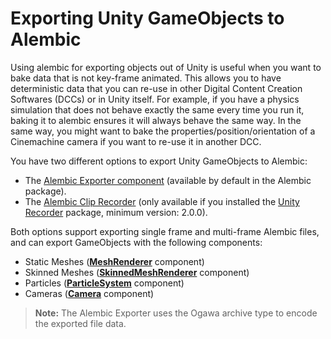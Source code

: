 # Exporting Unity GameObjects to Alembic

Using alembic for exporting objects out of Unity is useful when you want to bake data that is not key-frame animated. This allows you to have deterministic data that you can re-use in other Digital Content Creation Softwares (DCCs) or in Unity itself. For example, if you have a physics simulation that does not behave exactly the same every time you run it, baking it to alembic ensures it will always behave the same way. In the same way, you might want to bake the properties/position/orientation of a Cinemachine camera if you want to re-use it in another DCC.

You have two different options to export Unity GameObjects to Alembic:

- The [Alembic Exporter component](export-abc-exporter.md) (available by default in the Alembic package).
- The [Alembic Clip Recorder](export-abc-clip-recorder.md) (only available if you installed the [Unity Recorder](https://docs.unity3d.com/Packages/com.unity.recorder@latest/index.html) package, minimum version: 2.0.0).

Both options support exporting single frame and multi-frame Alembic files, and can export GameObjects with the following components:

- Static Meshes ([**MeshRenderer**](https://docs.unity3d.com/Manual/class-MeshRenderer.html) component)
- Skinned Meshes ([**SkinnedMeshRenderer**](https://docs.unity3d.com/Manual/class-SkinnedMeshRenderer.html) component)
- Particles ([**ParticleSystem**](https://docs.unity3d.com/Manual/class-ParticleSystem.html) component)
- Cameras ([**Camera**](https://docs.unity3d.com/Manual/class-Camera.html) component)

>**Note:** The Alembic Exporter uses the Ogawa archive type to encode the exported file data.
